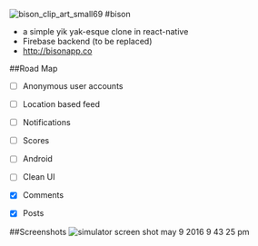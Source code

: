 
![bison_clip_art_small69](https://cloud.githubusercontent.com/assets/955730/14974940/63a959b4-10b0-11e6-8f04-f55e72df46e2.png)
#bison
* a simple yik yak-esque clone in react-native
* Firebase backend (to be replaced)
* http://bisonapp.co


##Road Map

  -	[ ] Anonymous user accounts
  -	[ ] Location based feed
  - [ ] Notifications
  -	[ ] Scores
  - [ ] Android
  - [ ] Clean UI
  -	[x] Comments
  -	[x] Posts


##Screenshots
![simulator screen shot may 9 2016 9 43 25 pm](https://cloud.githubusercontent.com/assets/955730/15135769/1e928d9e-162f-11e6-93c6-abc1ac06117f.png)
